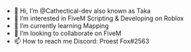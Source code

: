 - 👋 Hi, I’m @Cathectical-dev also known as Taka
- 👀 I’m interested in FiveM Scripting & Developing on Roblox
- 🌱 I’m currently learning Mapping
- 💞️ I’m looking to collaborate on FiveM
- 📫 How to reach me Discord: Proest Fox#2563
